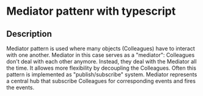 # Mediator pattenr with typescript

## Description

Mediator pattern is used where many objects (Colleagues) have to interact with one another. Mediator in this case serves as a "mediator": Colleagues don't deal with each other anymore. Instead, they deal with the Mediator all the time. It allowes more flexibility by decoupling the Colleagues. Often this pattern is implemented as "publish/subscribe" system. Mediator represents a central hub that subscribe Colleagues for corresponding events and fires the events.

